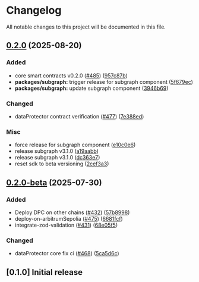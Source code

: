# Changelog

All notable changes to this project will be documented in this file.

## [0.2.0](https://github.com/iExecBlockchainComputing/dataprotector-sdk/compare/core-smart-contracts-v0.2.0-beta...core-smart-contracts-v0.2.0) (2025-08-20)


### Added

* core smart contracts v0.2.0 ([#485](https://github.com/iExecBlockchainComputing/dataprotector-sdk/issues/485)) ([957c87b](https://github.com/iExecBlockchainComputing/dataprotector-sdk/commit/957c87b76a9a6a0e0ed1552d792443bdc0c61e44))
* **packages/subgraph:** trigger release for subgraph component ([5f679ec](https://github.com/iExecBlockchainComputing/dataprotector-sdk/commit/5f679ec0056a3824e5195c5a7f97182af63efbbd))
* **packages/subgraph:** update subgraph component ([3946b69](https://github.com/iExecBlockchainComputing/dataprotector-sdk/commit/3946b699ad8ea08af97ebf265e72a2f9f701e9d5))


### Changed

* dataProtector contract verification ([#477](https://github.com/iExecBlockchainComputing/dataprotector-sdk/issues/477)) ([7e388ed](https://github.com/iExecBlockchainComputing/dataprotector-sdk/commit/7e388ed4fc6b4a10e08f91848bbe881b3c36dfd4))


### Misc

* force release for subgraph component ([e10c0e6](https://github.com/iExecBlockchainComputing/dataprotector-sdk/commit/e10c0e670030516d8de04c90ae730302455507b7))
* release subgraph v3.1.0 ([a19aabb](https://github.com/iExecBlockchainComputing/dataprotector-sdk/commit/a19aabbd42d3336f8597c396d875a4d99ce049b7))
* release subgraph v3.1.0 ([dc363e7](https://github.com/iExecBlockchainComputing/dataprotector-sdk/commit/dc363e78709f779cf8852688398cff8b6433b48e))
* reset sdk to beta versioning ([2cef3a3](https://github.com/iExecBlockchainComputing/dataprotector-sdk/commit/2cef3a30bf8a4cb703c458693e8d91c9eab67ab4))

## [0.2.0-beta](https://github.com/iExecBlockchainComputing/dataprotector-sdk/compare/hardhat-project-v0.1.0...hardhat-project-v0.2.0-beta) (2025-07-30)

### Added

* Deploy DPC on other chains ([#432](https://github.com/iExecBlockchainComputing/dataprotector-sdk/issues/432)) ([57b8998](https://github.com/iExecBlockchainComputing/dataprotector-sdk/commit/57b89983b804f1ecaffb623919ff609b5bb5d697))
* deploy-on-arbitrumSepolia ([#475](https://github.com/iExecBlockchainComputing/dataprotector-sdk/issues/475)) ([6681fcf](https://github.com/iExecBlockchainComputing/dataprotector-sdk/commit/6681fcf9d6ec34c9ab075a90caa96d347cc06f92))
* integrate-zod-validation ([#431](https://github.com/iExecBlockchainComputing/dataprotector-sdk/issues/431)) ([68e05f5](https://github.com/iExecBlockchainComputing/dataprotector-sdk/commit/68e05f525026530b5a8038b0eb54628ef5a2f55c))

### Changed

* dataProtector core fix ci ([#468](https://github.com/iExecBlockchainComputing/dataprotector-sdk/issues/468)) ([5ca5d6c](https://github.com/iExecBlockchainComputing/dataprotector-sdk/commit/5ca5d6c6b628f9deaddbdf2c29b4349b49cdea8d))

## [0.1.0] Initial release
